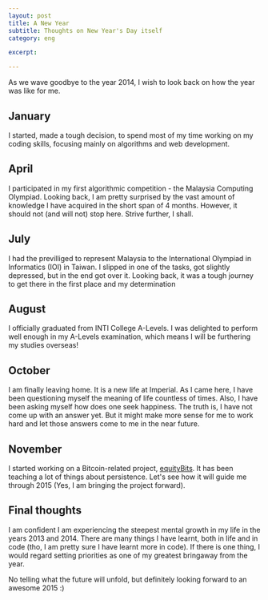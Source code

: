 ```yaml
---
layout: post
title: A New Year
subtitle: Thoughts on New Year's Day itself
category: eng

excerpt: 

---
```


As we wave goodbye to the year 2014, I wish to look back on how the year was like for me.

## January

I started, made a tough decision, to spend most of my time working on my coding skills, focusing mainly on algorithms and web development. 

## April

I participated in my first algorithmic competition - the Malaysia Computing Olympiad. Looking back, I am pretty surprised by the vast amount of knowledge I have acquired in the short span of 4 months. However, it should not (and will not) stop here. Strive further, I shall.

## July

I had the previlliged to represent Malaysia to the International Olympiad in Informatics (IOI) in Taiwan. I slipped in one of the tasks, got slightly depressed, but in the end got over it. Looking back, it was a tough journey to get there in the first place and my determination 

## August

I officially graduated from INTI College A-Levels. I was delighted to perform well enough in my A-Levels examination, which means I will be furthering my studies overseas!

## October

I am finally leaving home. It is a new life at Imperial. As I came here, I have been questioning myself the meaning of life countless of times. Also, I have been asking myself how does one seek happiness. The truth is, I have not come up with an answer yet. But it might make more sense for me to work hard and let those answers come to me in the near future.

## November

I started working on a Bitcoin-related project, <a href="www.equitybits.cc" target="_blank">equityBits</a>. It has been teaching a lot of things about persistence. Let's see how it will guide me through 2015 (Yes, I am bringing the project forward).

## Final thoughts

I am confident I am experiencing the steepest mental growth in my life in the years 2013 and 2014. There are many things I have learnt, both in life and in code (tho, I am pretty sure I have learnt more in code). If there is one thing, I would regard setting priorities as one of my greatest bringaway from the year.

No telling what the future will unfold, but definitely looking forward to an awesome 2015 :)
